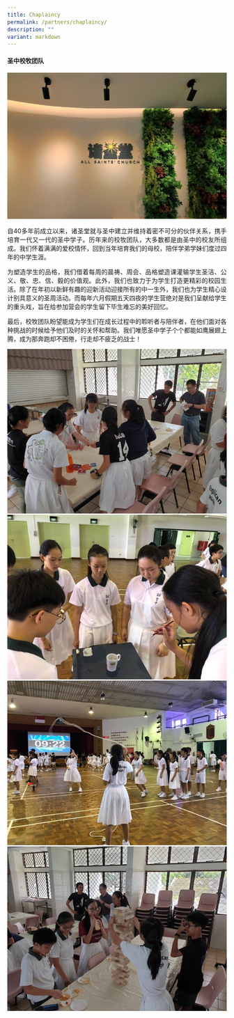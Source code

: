 ```yaml
---
title: Chaplaincy
permalink: /partners/chaplaincy/
description: ""
variant: markdown
---
```

#### 圣中校牧团队

![](/images/Partners/Chaplaincy/Partner_Chaplaincy.JPG)

<p align="justify">
自40多年前成立以来，诸圣堂就与圣中建立并维持着密不可分的伙伴关系，携手培育一代又一代的圣中学子。历年来的校牧团队，大多数都是由圣中的校友所组成。我们怀着满满的爱校情怀，回到当年培育我们的母校，陪伴学弟学妹们度过四年的中学生涯。</p>

<p align="justify">
为塑造学⽣的品格，我们借着每周的晨祷、周会、品格塑造课灌输学⽣圣洁、公义、敬、忠、信、毅的价值观。此外，我们也致力于为学生打造更精彩的校园生活。除了在年初以新鲜有趣的迎新活动迎接所有的中一生外，我们也为学生精心设计别具意义的圣周活动。而每年六月假期五天四夜的学生营绝对是我们呈献给学生的重头戏，旨在给参加营会的学生留下毕生难忘的美好回忆。</p>

 <p align="justify">
最后，校牧团队盼望能成为学生们在成长过程中的聆听者与陪伴者，在他们面对各种挑战的时候给予他们及时的关怀和帮助。我们唯愿圣中学子个个都能如鹰展翅上腾，成为那奔跑却不困倦，行走却不疲乏的战士！</p>

<img src="/images/Partners/Chaplaincy/Chaplaincy_01.jpeg" style="width:600px">
<br>
<img src="/images/Partners/Chaplaincy/Chaplaincy_02.jpeg" style="width:600px">
<br>
<img src="/images/Partners/Chaplaincy/Chaplaincy_03.jpeg" style="width:600px">
<br>
<img src="/images/Partners/Chaplaincy/Chaplaincy_04.jpeg" style="width:600px">
<br>